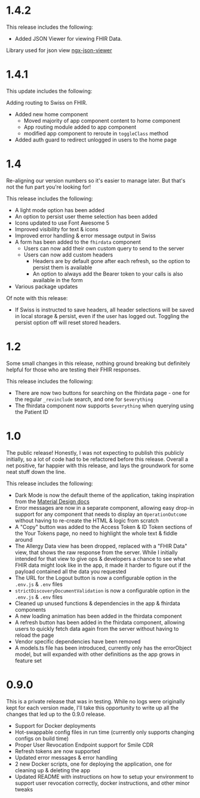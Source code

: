 <!--
 Copyright 2021 Omar Hoblos
 
 Licensed under the Apache License, Version 2.0 (the "License");
 you may not use this file except in compliance with the License.
 You may obtain a copy of the License at
 
     http://www.apache.org/licenses/LICENSE-2.0
 
 Unless required by applicable law or agreed to in writing, software
 distributed under the License is distributed on an "AS IS" BASIS,
 WITHOUT WARRANTIES OR CONDITIONS OF ANY KIND, either express or implied.
 See the License for the specific language governing permissions and
 limitations under the License.
-->

# 1.4.2

This release includes the following:

* Added JSON Viewer for viewing FHIR Data.

Library used for json view [ngx-json-viewer](https://www.npmjs.com/package/ngx-json-viewer)

# 1.4.1

This update includes the following:

Adding routing to Swiss on FHIR.

* Added new home component
    * Moved majority of app component content to home component
    * App routing module added to app component
    * modified app component to reroute in `toggleClass` method
* Added auth guard to redirect unlogged in users to the home page



# 1.4

Re-aligning our version numbers so it's easier to manage later. But that's not the fun part you're looking for! 

This release includes the following:

* A light mode option has been added
* An option to persist user theme selection has been added
* Icons updated to use Font Awesome 5
* Improved visibility for text & icons
* Improved error handling & error message output in Swiss
* A form has been added to the `fhirdata` component
    * Users can now add their own custom query to send to the server
    * Users can now add custom headers
        * Headers are by default gone after each refresh, so the option to persist them is available
        * An option to always add the Bearer token to your calls is also available in the form
* Various package updates

Of note with this release:

* If Swiss is instructed to save headers, all header selections will be saved in local storage & persist, even if the user has logged out. Toggling the persist option off will reset stored headers.

# 1.2

Some small changes in this release, nothing ground breaking but definitely helpful for those who are testing their FHIR responses. 

This release includes the following:

* There are now two buttons for searching on the fhirdata page - one for the regular `_revinclude` search, and one for `$everything`
* The fhirdata component now supports `$everything` when querying using the Patient ID

# 1.0

The public release! Honestly, I was not expecting to publish this publicly initially, so a lot of code had to be refactored before this release. Overall a net positive, far happier with this release, and lays the groundwork for some neat stuff down the line.

This release includes the following:

* Dark Mode is now the default theme of the application, taking inspiration from the [Material Design docs](https://material.io/design/color/dark-theme.html#usage)
* Error messages are now in a separate component, allowing easy drop-in support for any component that needs to display an `OperationOutcome` without having to re-create the HTML & logic from scratch
* A "Copy" button was added to the Access Token & ID Token sections of the Your Tokens page, no need to highlight the whole text & fiddle around
* The Allergy Data view has been dropped, replaced with a "FHIR Data" view, that shows the raw response from the server. While I initially intended for that view to give ops & developers a chance to see what FHIR data might look like in the app, it made it harder to figure out if the payload contained all the data you requested
* The URL for the Logout button is now a configurable option in the `.env.js` & `.env` files
* `strictDiscoveryDocumentValidation` is now a configurable option in the `.env.js` & `.env` files
* Cleaned up unused functions & dependencies in the app & fhirdata components
* A new loading animation has been added in the fhirdata component
* A refresh button has been added in the fhirdata component, allowing users to quickly fetch data again from the server without having to reload the page
* Vendor specific dependencies have been removed
* A models.ts file has been introduced, currently only has the errorObject model, but will expanded with other definitions as the app grows in feature set

# 0.9.0

This is a private release that was in testing. While no logs were originally kept for each version made, I'll take this opportunity to write up all the changes that led up to the 0.9.0 release.

* Support for Docker deployments
* Hot-swappable config files in run time (currently only supports changing configs on build time)
* Proper User Revocation Endpoint support for Smile CDR
* Refresh tokens are now supported
* Updated error messages & error handling
* 2 new Docker scripts, one for deploying the application, one for cleaning up & deleting the app
* Updated README with instructions on how to setup your environment to support user revocation correctly, docker instructions,  and other minor tweaks
